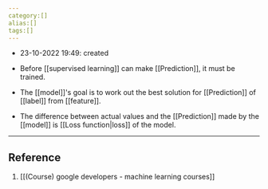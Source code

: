 ```yaml
---
category:[]
alias:[]
tags:[]
---
```


- 23-10-2022 19:49: created

- Before [[supervised learning]] can make [[Prediction]], it must be trained.
- The [[model]]'s goal is to work out the best solution for [[Prediction]] of [[label]] from [[feature]].


- The difference between actual values and the [[Prediction]] made by the [[model]] is [[Loss function|loss]] of the model.

---
## Reference

1. [[(Course) google developers - machine learning courses]]